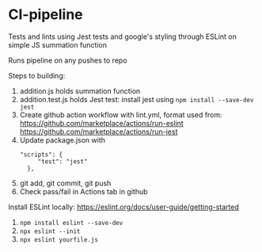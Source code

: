 # CI-pipeline

Tests and lints using Jest tests and google's styling through ESLint on simple JS summation function

Runs pipeline on any pushes to repo

Steps to building:

1. addition.js holds summation function
2. addition.test.js holds Jest test: install jest using `npm install --save-dev jest`
3. Create github action workflow with lint.yml, format used from: 
      https://github.com/marketplace/actions/run-eslint 
      https://github.com/marketplace/actions/run-jest
4. Update package.json with
   ```
   "scripts": {
        "test": "jest"
     },
    ```
5. git add, git commit, git push 
6. Check pass/fail in Actions tab in github


Install ESLint locally:
https://eslint.org/docs/user-guide/getting-started

1. `npm install eslint --save-dev`
2. `npx eslint --init`
3. `npx eslint yourfile.js`
